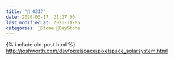 ```yaml
---
title: "🌱 0317"
date: 2020-03-17. 21:27:00
last_modified_at: 2021-10-05
categories: 🗿Stone 🌱DayStone
---
```

{% include old-post.html %}
http://joshworth.com/dev/pixelspace/pixelspace_solarsystem.html